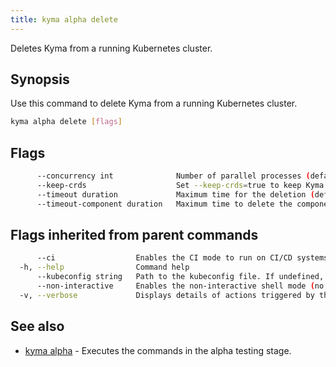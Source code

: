 ```yaml
---
title: kyma alpha delete
---
```


Deletes Kyma from a running Kubernetes cluster.

## Synopsis

Use this command to delete Kyma from a running Kubernetes cluster.

```bash
kyma alpha delete [flags]
```

## Flags

```bash
      --concurrency int              Number of parallel processes (default 4)
      --keep-crds                    Set --keep-crds=true to keep Kyma CRDs during deletion.
      --timeout duration             Maximum time for the deletion (default 20m0s)
      --timeout-component duration   Maximum time to delete the component (default 6m0s)
```

## Flags inherited from parent commands

```bash
      --ci                  Enables the CI mode to run on CI/CD systems. It avoids any user interaction (such as no dialog prompts) and ensures that logs are formatted properly in log files (such as no spinners for CLI steps).
  -h, --help                Command help
      --kubeconfig string   Path to the kubeconfig file. If undefined, Kyma CLI uses the KUBECONFIG environment variable, or falls back "/$HOME/.kube/config".
      --non-interactive     Enables the non-interactive shell mode (no colorized output, no spinner)
  -v, --verbose             Displays details of actions triggered by the command.
```

## See also

* [kyma alpha](#kyma-alpha-kyma-alpha)	 - Executes the commands in the alpha testing stage.

